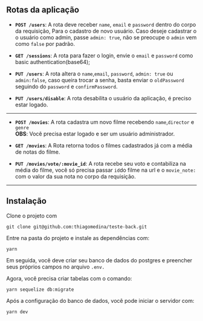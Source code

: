 

## Rotas da aplicação


- **`POST /users`**: A rota deve receber `name`, `email` e `password` dentro do corpo da requisição, Para o cadastro de novo usuário. Caso deseje cadastrar o o usuário como admin, passe `admin: true`, não se preocupe o `admin` vem como `false` por padrão.


- **`GET /sessions`**: A rota para fazer o login, envie o `email` e `password` como basic authentication(base64);


- **`PUT /users`**: A rota  altera o `name`,`email`, `password`, `admin: true` ou `admin:false`, caso queira trocar a senha, basta enviar o `oldPassword` seguindo do `password` e `confirmPassword`.


- **`PUT /users/disable`**: A rota desabilita o usuário da aplicação, é preciso estar logado.

----

- **`POST /movies`**: A rota cadastra um novo filme recebendo `name`,`director` e ` genre`<br/> 
**OBS**: Você precisa estar logado e ser um usuário administrador.


- **`GET /movies`**: A Rota retorna todos o filmes cadastrados já com a média de notas do filme.<br/> 


- **`PUT /movies/vote/:movie_id`**: A rota recebe seu voto e contabiliza na média do filme, você só precisa passar `id`do filme na url e o `movie_note:` com o valor da sua nota no corpo da requisição. <br/> 


----

## Instalação

Clone o projeto com
```console
git clone git@github.com:thiagomedina/teste-back.git
``` 

Entre na pasta do projeto e instale as dependências com:

```console
yarn
```

Em seguida, você deve criar seu banco de dados do postgres  e preencher seus próprios campos no arquivo `.env.`

Agora, você precisa criar tabelas com o comando:

```console
yarn sequelize db:migrate
```
Após a configuração do banco de dados, você pode iniciar o servidor com:

```console
yarn dev
```

